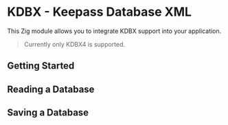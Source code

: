 # KDBX - Keepass Database XML

This Zig module allows you to integrate KDBX support into your application.

> Currently only KDBX4 is supported.

## Getting Started

## Reading a Database

## Saving a Database
